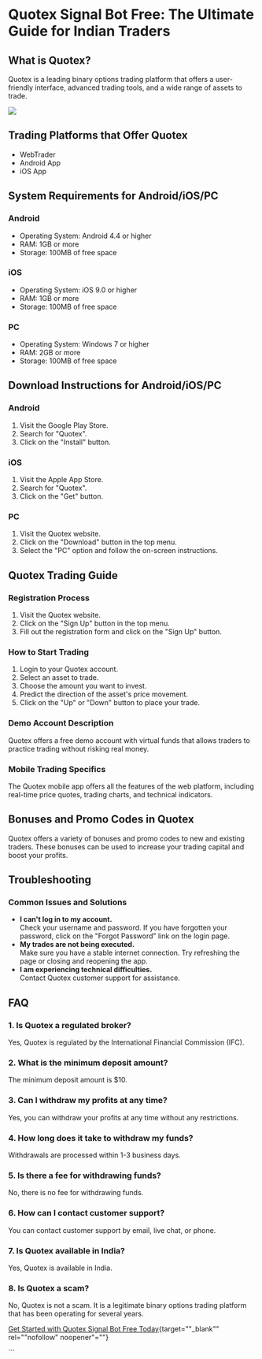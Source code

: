 # Quotex Signal Bot Free: The Ultimate Guide for Indian Traders

## What is Quotex?

Quotex is a leading binary options trading platform that offers a
user-friendly interface, advanced trading tools, and a wide range of
assets to trade.

[![](https://static.quotex.io/files/4_en/300_250.jpg)](https://traff.sbs/brokerqxlid)

## Trading Platforms that Offer Quotex

-   WebTrader
-   Android App
-   iOS App

## System Requirements for Android/iOS/PC

### Android

-   Operating System: Android 4.4 or higher
-   RAM: 1GB or more
-   Storage: 100MB of free space

### iOS

-   Operating System: iOS 9.0 or higher
-   RAM: 1GB or more
-   Storage: 100MB of free space

### PC

-   Operating System: Windows 7 or higher
-   RAM: 2GB or more
-   Storage: 100MB of free space

## Download Instructions for Android/iOS/PC

### Android

1.  Visit the Google Play Store.
2.  Search for "Quotex".
3.  Click on the "Install" button.

### iOS

1.  Visit the Apple App Store.
2.  Search for "Quotex".
3.  Click on the "Get" button.

### PC

1.  Visit the Quotex website.
2.  Click on the "Download" button in the top menu.
3.  Select the "PC" option and follow the on-screen instructions.

## Quotex Trading Guide

### Registration Process

1.  Visit the Quotex website.
2.  Click on the "Sign Up" button in the top menu.
3.  Fill out the registration form and click on the "Sign Up"
    button.

### How to Start Trading

1.  Login to your Quotex account.
2.  Select an asset to trade.
3.  Choose the amount you want to invest.
4.  Predict the direction of the asset\'s price movement.
5.  Click on the "Up" or "Down" button to place your trade.

### Demo Account Description

Quotex offers a free demo account with virtual funds that allows traders
to practice trading without risking real money.

### Mobile Trading Specifics

The Quotex mobile app offers all the features of the web platform,
including real-time price quotes, trading charts, and technical
indicators.

## Bonuses and Promo Codes in Quotex

Quotex offers a variety of bonuses and promo codes to new and existing
traders. These bonuses can be used to increase your trading capital and
boost your profits.

## Troubleshooting

### Common Issues and Solutions

-   **I can\'t log in to my account.**\
    Check your username and password. If you have forgotten your
    password, click on the "Forgot Password" link on the login
    page.
-   **My trades are not being executed.**\
    Make sure you have a stable internet connection. Try refreshing the
    page or closing and reopening the app.
-   **I am experiencing technical difficulties.**\
    Contact Quotex customer support for assistance.

## FAQ

### 1. Is Quotex a regulated broker?

Yes, Quotex is regulated by the International Financial Commission
(IFC).

### 2. What is the minimum deposit amount?

The minimum deposit amount is \$10.

### 3. Can I withdraw my profits at any time?

Yes, you can withdraw your profits at any time without any restrictions.

### 4. How long does it take to withdraw my funds?

Withdrawals are processed within 1-3 business days.

### 5. Is there a fee for withdrawing funds?

No, there is no fee for withdrawing funds.

### 6. How can I contact customer support?

You can contact customer support by email, live chat, or phone.

### 7. Is Quotex available in India?

Yes, Quotex is available in India.

### 8. Is Quotex a scam?

No, Quotex is not a scam. It is a legitimate binary options trading
platform that has been operating for several years.

[Get Started with Quotex Signal Bot Free
Today](\%22https://traff.sbs/brokerqxlid\%22){target=""_blank""
rel=""nofollow" noopener"=""}

\`\`\`

